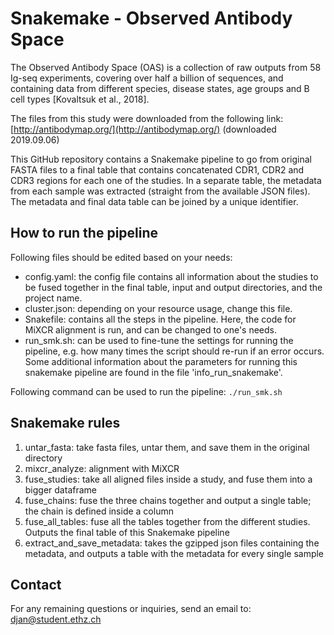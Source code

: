 # Snakemake - Observed Antibody Space

The Observed Antibody Space (OAS) is a collection of raw outputs from 58 Ig-seq experiments, covering over half a billion of sequences, and containing data from different species, disease states, age groups and B
cell types [Kovaltsuk et al., 2018].

The files from this study were downloaded from the following link:
[http://antibodymap.org/](http://antibodymap.org/) (downloaded 2019.09.06)

This GitHub repository contains a Snakemake pipeline to go from original FASTA files to a final table that contains concatenated CDR1, CDR2 and CDR3 regions for each one of the studies. In a separate table, the metadata from each sample was extracted (straight from the available JSON files). The metadata and final data table can be joined by a unique identifier.

## How to run the pipeline

Following files should be edited based on your needs:

 * config.yaml: the config file contains all information about the studies to be fused together in the final table, input and output directories, and the project name.
 * cluster.json: depending on your resource usage, change this file.
 * Snakefile: contains all the steps in the pipeline. Here, the code for MiXCR alignment is run, and can be changed to one's needs.
 * run_smk.sh: can be used to fine-tune the settings for running the pipeline, e.g. how many times the script should re-run if an error occurs. Some additional information about the parameters for running this snakemake pipeline are found in the file 'info_run_snakemake'.

 Following command can be used to run the pipeline:
 `./run_smk.sh`

## Snakemake rules

 1. untar_fasta: take fasta files, untar them, and save them in the original directory
 2. mixcr_analyze: alignment with MiXCR
 3. fuse_studies: take all aligned files inside a study, and fuse them into a bigger dataframe
 4. fuse_chains: fuse the three chains together and output a single table; the chain is defined inside a column
 5. fuse_all_tables: fuse all the tables together from the different studies. Outputs the final table of this Snakemake pipeline
 6. extract_and_save_metadata: takes the gzipped json files containing the metadata, and outputs a table with the metadata for every single sample

## Contact

For any remaining questions or inquiries, send an email to:
djan@student.ethz.ch
